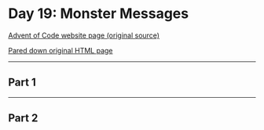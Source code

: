 # Day 19: Monster Messages

[Advent of Code website page (original source)](https://adventofcode.com/2020/day/19)

[Pared down original HTML page](Day19_AdventofCode2020.html)

---

## Part 1

<!-- TODO: -->

---

## Part 2

<!-- TODO: -->
